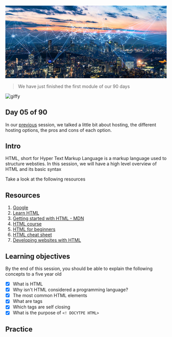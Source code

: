![internet](../avatar.jpg)

>We have just finished the first module of our 90 days 

![giffy](https://media0.giphy.com/media/WCQ6rN7URbbVkS0qTT/200w.webp?cid=ecf05e47i0waq28fyb6lu52d6u0gjwjxrr40obspc00arhym&rid=200w.webp&ct=g)

## Day 05 of 90 
In our [previous](../day04) session, we talked a little bit about hosting, the different hosting options, the pros and cons of each option. 

## Intro 
HTML, short for Hyper Text Markup Language is a markup language used to structure websties. In this session, we will have a high level overview of HTML and its basic syntax

Take a look at the following resources

## Resources
1. [Google](https://www.google.com/search?q=basic+HTML)
2. [Learn HTML](https://www.w3schools.com/html/html_intro.asp)
3. [Getting started with HTML - MDN](https://developer.mozilla.org/en-US/docs/Learn/HTML/Introduction_to_HTML/Getting_started)
4. [HTML course](https://www.youtube.com/watch?v=qz0aGYrrlhU)
5. [HTML for beginners](https://www.youtube.com/watch?v=pQN-pnXPaVg)
6. [HTML cheat sheet](https://htmlcheatsheet.com/)
7. [Developing websites with HTML](https://www.scaler.com/topics/html)

## Learning objectives
By the end of this session, you should be able to explain the following concepts to a five year old

* [X] What is HTML
* [X] Why isn't HTML considered a programming language?
* [X] The most common HTML elements
* [X] What are tags
* [X] Which tags are self closing
* [X] What is the purpose of ```<! DOCYTPE HTML>```

## Practice